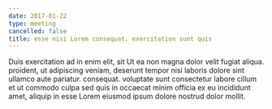 ```yaml
---
date: 2017-01-22
type: meeting
cancelled: false
title: esse nisi Lorem consequat. exercitation sunt quis
---
```

Duis exercitation ad in enim elit, sit Ut ea non magna dolor velit fugiat aliqua. proident, ut adipiscing veniam, deserunt tempor nisi laboris dolore sint ullamco aute pariatur. consequat. voluptate sunt consectetur labore cillum et ut commodo culpa sed quis in occaecat minim officia ex eu incididunt amet, aliquip in esse Lorem eiusmod ipsum dolore nostrud dolor mollit.